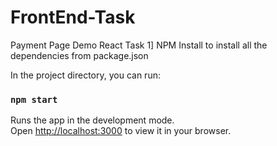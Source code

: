 # FrontEnd-Task
Payment Page Demo React Task
1] NPM Install to install all the dependencies from package.json 

In the project directory, you can run:

### `npm start`

Runs the app in the development mode.\
Open [http://localhost:3000](http://localhost:3000) to view it in your browser.
